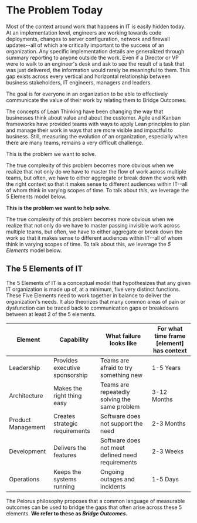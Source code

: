 # The Problem Today

Most of the context around work that happens in IT is easily hidden today.  At an implementation level, engineers are working towards code deployments, changes to server configuration, network and firewall updates--all of which are critically important to the success of an organization. Any specific implementation details are generalized through summary reporting to anyone outside the work.  Even if a Director or VP were to walk to an engineer's desk and ask to see the result of a task that was just delivered, the information would rarely be meaningful to them.  This gap exists across every vertical and horizontal relationship between business stakeholders, IT engineers, managers and leaders.

The goal is for everyone in an organization to be able to effectively communicate the value of their work by relating them to Bridge Outcomes.

The concepts of Lean Thinking have been changing the way that businesses think about value and about the customer. Agile and Kanban frameworks have provided teams with ways to apply Lean principles to plan and manage their work in ways that are more visible and impactful to business. Still, measuring the evolution of an organization, especially when there are many teams, remains a very difficult challenge.

This is the problem we want to solve.

The true complexity of this problem becomes more obvious when we realize that not only do we have to master the flow of work across multiple teams, but often, we have to either aggregate or break down the work with the right context so that it makes sense to different audiences within IT--all of whom think in varying scopes of time. To talk about this, we leverage the 5 Elements model below.

**This is the problem we want to help solve.**

The true complexity of this problem becomes more obvious when we realize that not only do we have to master passing invisible work across multiple teams, but often, we have to either aggregate or break down the work so that it makes sense to different audiences within IT--all of whom think in varying scopes of time. To talk about this, we leverage the _5 Elements_ model below.

## The 5 Elements of IT

The 5 Elements of IT is a conceptual model that hypothesizes that any given IT organization is made up of, at a minimum, five very distinct functions. These Five Elements need to work together in balance to deliver the organization's needs. It also theorizes that many common areas of pain or dysfunction can be traced back to communication gaps or breakdowns between at least 2 of the 5 elements.

| Element 	| Capability 	| What failure looks like 	| For what time frame [element] has context|
|----------------------------	| -----------	| -------------------------	| ---------- |
| Leadership | Provides executive sponsorship | Teams are afraid to try something new | 1-5 Years |
| Architecture | Makes the right thing easy |  Teams are repeatedly solving the same problem | 3-12 Months |
| Product Management | Creates strategic requirements | Software does not support the need | 2-3 Months |
| Development | Delivers the features | Software does not meet defined need requirements| 2-3 Weeks |
| Operations  | Keeps the systems running | Ongoing outages and incidents | 1-5 Days |

The Pelorus philosophy proposes that a common language of measurable outcomes can be used to bridge the gaps that often arise across these 5 elements. **We refer to these as _Bridge Outcomes_.**
